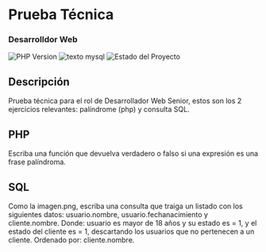 # Prueba Técnica
### Desarrolldor Web

![PHP Version](https://img.shields.io/packagist/dependency-v/laravel/laravel/PHP)
![texto mysql](https://img.shields.io/badge/MySQL-blue)
![Estado del Proyecto](https://img.shields.io/badge/STATUS-FINALIZADO-%20)

## Descripción
Prueba técnica para el rol de Desarrollador Web Senior, estos son los 2 ejercicios relevantes: palíndrome (php) y consulta SQL.

## PHP

Escriba una función que devuelva verdadero o falso si una expresión es una frase palíndroma.

## SQL

Como la imagen.png, escriba una consulta que traiga un listado con los siguientes datos: usuario.nombre, usuario.fechanacimiento y cliente.nombre. Donde: usuario es mayor de 18 años y su estado es = 1, y el estado del cliente es = 1, descartando los usuarios que no pertenecen a un cliente. Ordenado por: cliente.nombre.
